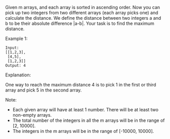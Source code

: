 Given m arrays, and each array is sorted in ascending order. Now you can pick up two integers from two different arrays (each array picks one) and calculate the distance. We define the distance between two integers a and b to be their absolute difference |a-b|. Your task is to find the maximum distance.

Example 1:

~~~
Input:
[[1,2,3],
 [4,5],
 [1,2,3]]
Output: 4
~~~

Explanation:

One way to reach the maximum distance 4 is to pick 1 in the first or third array and pick 5 in the second array.

Note:

* Each given array will have at least 1 number. There will be at least two non-empty arrays.
* The total number of the integers in all the m arrays will be in the range of [2, 10000].
* The integers in the m arrays will be in the range of [-10000, 10000].

